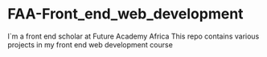 # FAA-Front_end_web_development
I`m a front end scholar at Future Academy Africa
This repo contains various projects in my front end web development course
